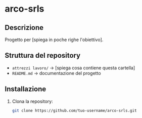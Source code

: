 # arco-srls

## Descrizione
Progetto per [spiega in poche righe l'obiettivo].

## Struttura del repository
- `attrezzi lavoro/` → [spiega cosa contiene questa cartella]
- `README.md` → documentazione del progetto

## Installazione
1. Clona la repository:
   ```bash
   git clone https://github.com/tuo-username/arco-srls.git
